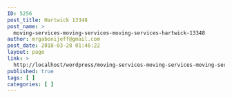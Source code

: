 ```yaml
---
ID: 5256
post_title: Hartwick 13348
post_name: >
  moving-services-moving-services-moving-services-hartwick-13348
author: mrgabonijeff@gmail.com
post_date: 2018-03-28 01:46:22
layout: page
link: >
  http://localhost/wordpress/moving-services-moving-services-moving-services-hartwick-13348/
published: true
tags: [ ]
categories: [ ]
---
```


